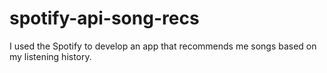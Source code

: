# spotify-api-song-recs
I used the Spotify to develop an app that recommends me songs based on my listening history.
